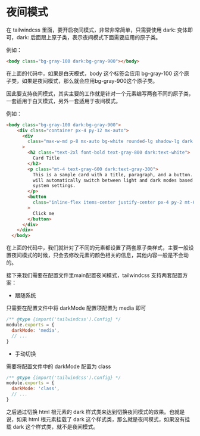<!--
 * @Author: zt zhoutao@ydmob.com
 * @Date: 2024-05-24 14:44:25
 * @LastEditors: zt zhoutao@ydmob.com
 * @LastEditTime: 2024-05-24 14:44:46
 * @FilePath: /CSS-engineering/3.Tailwindcss/07夜间模式.md
 * @Description: 这是默认设置,请设置`customMade`, 打开koroFileHeader查看配置 进行设置: https://github.com/OBKoro1/koro1FileHeader/wiki/%E9%85%8D%E7%BD%AE
-->
# 夜间模式

在 tailwindcss 里面，要开启夜间模式，非常非常简单，只需要使用 dark: 变体即可，dark: 后面跟上原子类，表示夜间模式下面需要应用的原子类。

例如：

```html
<body class="bg-gray-100 dark:bg-gray-900"></body>
```

在上面的代码中，如果是白天模式，body 这个标签会应用 bg-gray-100 这个原子类，如果是夜间模式，那么就会应用bg-gray-900这个原子类。

因此要支持夜间模式，其实主要的工作就是针对一个元素编写两套不同的原子类，一套适用于白天模式，另外一套适用于夜间模式。

例如：

```html
<body class="bg-gray-100 dark:bg-gray-900">
    <div class="container px-4 py-12 mx-auto">
      <div
        class="max-w-md p-8 mx-auto bg-white rounded-lg shadow-lg dark:bg-gray-800"
      >
        <h2 class="text-2xl font-bold text-gray-800 dark:text-white">
          Card Title
        </h2>
        <p class="mt-4 text-gray-600 dark:text-gray-300">
          This is a sample card with a title, paragraph, and a button. The card
          will automatically switch between light and dark modes based on your
          system settings.
        </p>
        <button
          class="inline-flex items-center justify-center px-4 py-2 mt-6 text-sm font-medium text-white bg-blue-600 border border-transparent rounded-md shadow-sm hover:bg-blue-700 dark:bg-yellow-400 dark:hover:bg-yellow-500 dark:text-gray-900"
        >
          Click me
        </button>
      </div>
    </div>
  </body>
```

在上面的代码中，我们就针对了不同的元素都设置了两套原子类样式，主要一般设置夜间模式的时候，只会去修改元素的颜色相关的信息，其他内容一般是不会动的。

接下来我们需要在配置文件里main配置夜间模式，tailwindcss 支持两套配置方案：

- 跟随系统

只需要在配置文件中将 darkMode 配置项配置为 media 即可

```js
/** @type {import('tailwindcss').Config} */
module.exports = {
  darkMode: 'media',
  // ...
}
```

- 手动切换

需要将配置文件中的 darkMode 配置为 class

```js
/** @type {import('tailwindcss').Config} */
module.exports = {
  darkMode: 'class',
  // ...
}
```

之后通过切换 html 根元素的 dark 样式类来达到切换夜间模式的效果。也就是说，如果 html 根元素挂载了 dark 这个样式类，那么就是夜间模式，如果没有挂载 dark 这个样式类，就不是夜间模式。
